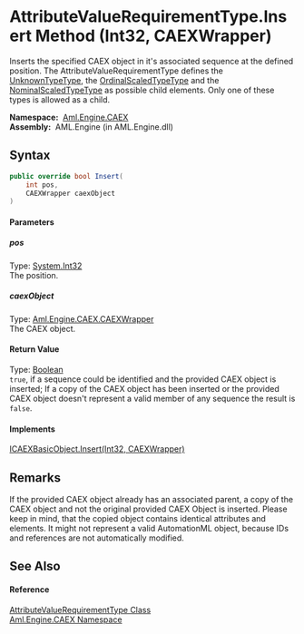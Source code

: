 AttributeValueRequirementType.Insert Method (Int32, CAEXWrapper)
================================================================
Inserts the specified CAEX object in it's associated sequence at the defined position. The AttributeValueRequirementType defines the [UnknownTypeType][1], the [OrdinalScaledTypeType][2] and the [NominalScaledTypeType][3] as possible child elements. Only one of these types is allowed as a child.

  **Namespace:**  [Aml.Engine.CAEX][4]  
  **Assembly:**  AML.Engine (in AML.Engine.dll)

Syntax
------

```csharp
public override bool Insert(
	int pos,
	CAEXWrapper caexObject
)
```

#### Parameters

##### *pos*
Type: [System.Int32][5]  
The position.

##### *caexObject*
Type: [Aml.Engine.CAEX.CAEXWrapper][6]  
The CAEX object.

#### Return Value
Type: [Boolean][7]  
`true`, if a sequence could be identified and the provided CAEX object is inserted; If a copy of the CAEX object has been inserted or the provided CAEX object doesn't represent a valid member of any sequence the result is `false`. 
#### Implements
[ICAEXBasicObject.Insert(Int32, CAEXWrapper)][8]  


Remarks
-------
 If the provided CAEX object already has an associated parent, a copy of the CAEX object and not the original provided CAEX Object is inserted. Please keep in mind, that the copied object contains identical attributes and elements. It might not represent a valid AutomationML object, because IDs and references are not automatically modified. 

See Also
--------

#### Reference
[AttributeValueRequirementType Class][9]  
[Aml.Engine.CAEX Namespace][4]  

[1]: ../UnknownTypeType/README.md
[2]: ../OrdinalScaledTypeType/README.md
[3]: ../NominalScaledTypeType/README.md
[4]: ../README.md
[5]: https://docs.microsoft.com/dotnet/api/system.int32
[6]: ../CAEXWrapper/README.md
[7]: https://docs.microsoft.com/dotnet/api/system.boolean
[8]: ../ICAEXBasicObject/Insert_1.md
[9]: README.md
[10]: https://www.automationml.org
[11]: ../../icons/logoShade.png